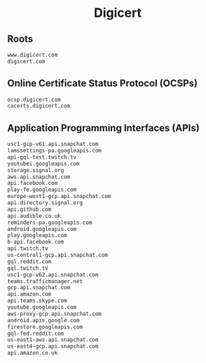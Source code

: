 


<h1 align="center">Digicert</h1>  


## Roots


```html
www.digicert.com
digicert.com
```  


## Online Certificate Status Protocol (OCSPs)


```html
ocsp.digicert.com
cacerts.digicert.com
```  


## Application Programming Interfaces (APIs)


```html
usc1-gcp-v61.api.snapchat.com
lamssettings-pa.googleapis.com
api-gql-test.twitch.tv
youtubei.googleapis.com
storage.signal.org
aws.api.snapchat.com
api.facebook.com
play-fe.googleapis.com
europe-west1-gcp.api.snapchat.com
api.directory.signal.org
api.github.com
api.audible.co.uk
reminders-pa.googleapis.com
android.googleapis.com
play.googleapis.com
b-api.facebook.com
api.twitch.tv
us-central1-gcp.api.snapchat.com
gql.reddit.com
gql.twitch.tv
usc1-gcp-v62.api.snapchat.com
teams.trafficmanager.net
gcp.api.snapchat.com
api.amazon.com
api.teams.skype.com
youtube.googleapis.com
aws-proxy-gcp.api.snapchat.com
android.apis.google.com
firestore.googleapis.com
gql-fed.reddit.com
us-east1-aws.api.snapchat.com
us-east4-gcp.api.snapchat.com
api.amazon.co.uk
```  

<br>
